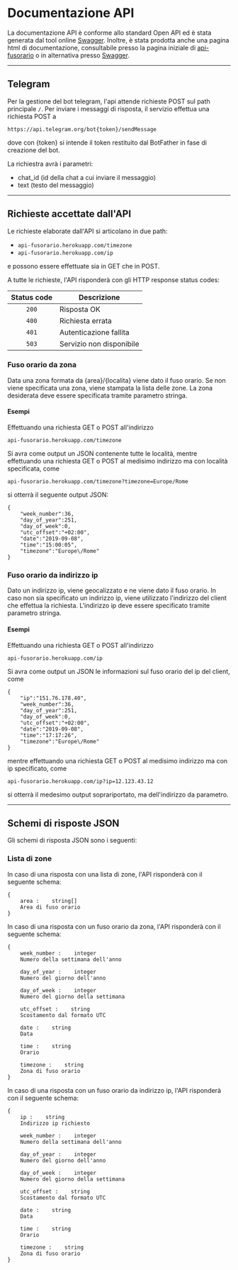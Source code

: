# Documentazione API
La documentazione API è conforme allo standard Open API ed è stata generata dal tool online [Swagger](https://swagger.io/). 
Inoltre, è stata prodotta anche una pagina html di documentazione, consultabile presso la pagina iniziale di [api-fusorario](api-fusorario.herokuapp.com)
o in alternativa presso [Swagger](https://app.swaggerhub.com/apis/Denil/api-fusorario/1.0.1).

----------------------------------------------------------

## Telegram
Per la gestione del bot telegram, l'api attende richieste POST sul path principale `/`.
Per inviare i messaggi di risposta, il servizio effettua una richiesta POST a
```
https://api.telegram.org/bot{token}/sendMessage
```
dove con {token} si intende il token restituito dal BotFather in fase di creazione del bot.

La richiestra avrà i parametri:
 * chat_id (id della chat a cui inviare il messaggio)
 * text (testo del messaggio)

----------------------------------------------------------

## Richieste accettate dall'API
Le richieste elaborate dall'API si articolano in due path:
 * `api-fusorario.herokuapp.com/timezone`
 * `api-fusorario.herokuapp.com/ip`
 
e possono essere effettuate sia in GET che in POST.

A tutte le richieste, l'API risponderà con gli HTTP response status codes: 

| Status code | Descrizione |
| :---: | ------------- |
| `200` | Risposta OK |
| `400` | Richiesta errata |
| `401` | Autenticazione fallita |
| `503` | Servizio non disponibile |

### Fuso orario da zona
Data una zona formata da {area}/{localita} viene dato il fuso orario. Se non viene specificata una zona, viene stampata la lista delle zone.
La zona desiderata deve essere specificata tramite parametro stringa.

#### Esempi
Effettuando una richiesta GET o POST all'indirizzo
``` 
api-fusorario.herokuapp.com/timezone
```
Si avra come output un JSON contenente tutte le località,
mentre effettuando una richiesta GET o POST al medisimo indirizzo ma con località specificata, come
```
api-fusorario.herokuapp.com/timezone?timezone=Europe/Rome
```
si otterrà il seguente output JSON:
```
{
    "week_number":36,
    "day_of_year":251,
    "day_of_week":0,
    "utc_offset":"+02:00",
    "date":"2019-09-08",
    "time":"15:00:05",
    "timezone":"Europe\/Rome"
}
```

### Fuso orario da indirizzo ip
Dato un indirizzo ip, viene geocalizzato e ne viene dato il fuso orario. In caso non sia specificato un indirizzo ip, viene utilizzato l'indirizzo del client che effettua la richiesta.
L'indirizzo ip deve essere specificato tramite parametro stringa.

#### Esempi
Effettuando una richiesta GET o POST all'indirizzo
``` 
api-fusorario.herokuapp.com/ip
```
Si avra come output un JSON le informazioni sul fuso orario del ip del client, come 
```
{
    "ip":"151.76.178.40",
    "week_number":36,
    "day_of_year":251,
    "day_of_week":0,
    "utc_offset":"+02:00",
    "date":"2019-09-08",
    "time":"17:17:26",
    "timezone":"Europe\/Rome"
}
```
mentre effettuando una richiesta GET o POST al medisimo indirizzo ma con ip specificato, come
```
api-fusorario.herokuapp.com/ip?ip=12.123.43.12
```
si otterrà il medesimo output soprariportato, ma dell'indirizzo da parametro.

----------------------------------------------------------

## Schemi di risposte JSON
Gli schemi di risposta JSON sono i seguenti:

### Lista di zone
In caso di una risposta con una lista di zone, l'API risponderà con il seguente schema:
```
{
    area :    string[]
    Area di fuso orario
}
```

In caso di una risposta con un fuso orario da zona, l'API risponderà con il seguente schema:
```
{
    week_number :    integer
    Numero della settimana dell'anno

    day_of_year	:    integer
    Numero del giorno dell'anno

    day_of_week	:    integer
    Numero del giorno della settimana

    utc_offset :    string
    Scostamento dal formato UTC

    date :    string
    Data

    time :    string
    Orario

    timezone :    string
    Zona di fuso orario
}
```

In caso di una risposta con un fuso orario da indirizzo ip, l'API risponderà con il seguente schema:
```
{
    ip :    string
    Indirizzo ip richiesto

    week_number :    integer
    Numero della settimana dell'anno

    day_of_year	:    integer
    Numero del giorno dell'anno

    day_of_week	:    integer
    Numero del giorno della settimana

    utc_offset :    string
    Scostamento dal formato UTC

    date :    string
    Data

    time :    string
    Orario

    timezone :    string
    Zona di fuso orario
}
```

